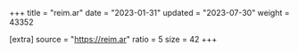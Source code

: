 +++
title = "reim.ar"
date = "2023-01-31"
updated = "2023-07-30"
weight = 43352

[extra]
source = "https://reim.ar"
ratio = 5
size = 42
+++
